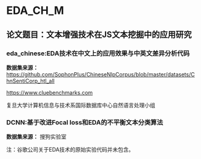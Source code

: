 # EDA_CH_M
## 论文题目：文本增强技术在JS文本挖掘中的应用研究
### eda_chinese:EDA技术在中文上的应用效果与中英文差异分析代码
**数据集来源：**
https://github.com/SophonPlus/ChineseNlpCorpus/blob/master/datasets/ChnSentiCorp_htl_all

https://www.cluebenchmarks.com

复旦大学计算机信息与技术系国际数据库中心自然语言处理小组

### DCNN:基于改进Focal loss和EDA的不平衡文本分类算法
**数据集来源：**
搜狗实验室

注：谷歌公司关于EDA技术的原始实验代码并未包含。
